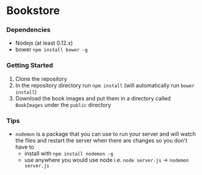 # Bookstore #

### Dependencies ###
- Nodejs (at least 0.12.x)
- bower `npm install bower -g`

### Getting Started ###
1. Clone the repository
2. In the repository directory run `npm install` (will automatically run `bower install`)
3. Download the book images and put them in a directory called `BookImages` under the `public` directory

### Tips ###
- `nodemon` is a package that you can use to run your server and will watch the files and restart the server when there are changes so you don't have to
    - install with `npm install nodemon -g`
    - use anywhere you would use node i.e. `node server.js` -> `nodemon server.js`
